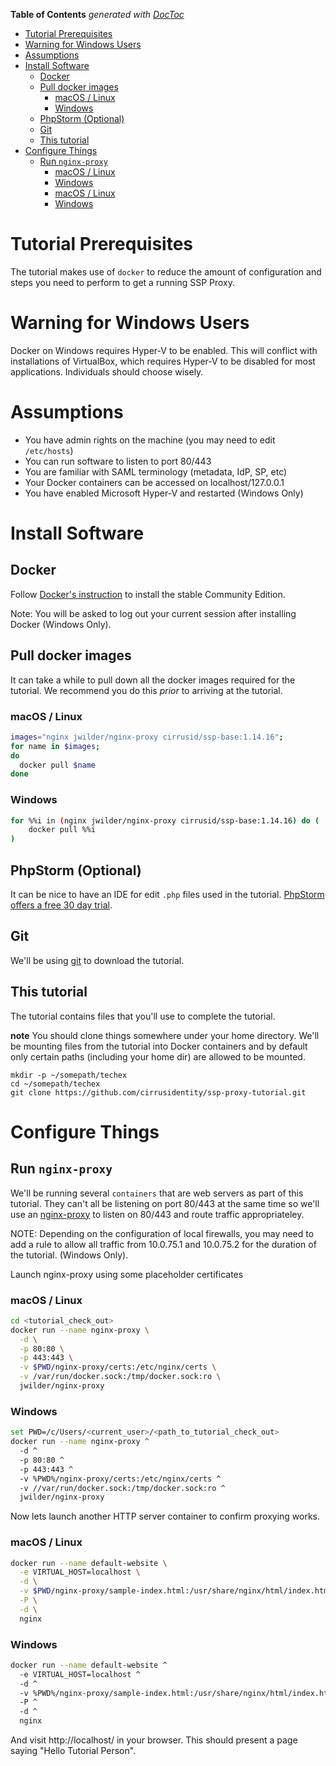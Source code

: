 <!-- START doctoc generated TOC please keep comment here to allow auto update -->
<!-- DON'T EDIT THIS SECTION, INSTEAD RE-RUN doctoc TO UPDATE -->
**Table of Contents**  *generated with [DocToc](https://github.com/thlorenz/doctoc)*

- [Tutorial Prerequisites](#tutorial-prerequisites)
- [Warning for Windows Users](#warning-for-windows-users)
- [Assumptions](#assumptions)
- [Install Software](#install-software)
  - [Docker](#docker)
  - [Pull docker images](#pull-docker-images)
    - [macOS / Linux](#macos--linux)
    - [Windows](#windows)
  - [PhpStorm (Optional)](#phpstorm-optional)
  - [Git](#git)
  - [This tutorial](#this-tutorial)
- [Configure Things](#configure-things)
  - [Run `nginx-proxy`](#run-nginx-proxy)
    - [macOS / Linux](#macos--linux-1)
    - [Windows](#windows-1)
    - [macOS / Linux](#macos--linux-2)
    - [Windows](#windows-2)

<!-- END doctoc generated TOC please keep comment here to allow auto update -->

# Tutorial Prerequisites

The tutorial makes use of `docker` to reduce the amount of
configuration and steps you need to perform to get a running SSP
Proxy.

# Warning for Windows Users

Docker on Windows requires Hyper-V to be enabled. This will conflict with installations of VirtualBox, which requires Hyper-V to be disabled for most applications. Individuals should choose wisely. 

# Assumptions

* You have admin rights on the machine (you may need to edit `/etc/hosts`)
* You can run software to listen to port 80/443
* You are familiar with SAML terminology (metadata, IdP, SP, etc)
* Your Docker containers can be accessed on localhost/127.0.0.1
* You have enabled Microsoft Hyper-V and restarted (Windows Only)

# Install Software

## Docker

Follow [Docker's instruction](https://www.docker.com/community-edition#download) to install the stable Community Edition.

Note: You will be asked to log out your current session after installing Docker (Windows Only).

## Pull docker images

It can take a while to pull down all the docker images required for
the tutorial. We recommend you do this *prior* to arriving at the tutorial.

### macOS / Linux

```bash
images="nginx jwilder/nginx-proxy cirrusid/ssp-base:1.14.16";
for name in $images;
do 
  docker pull $name
done
```
### Windows

```bash
for %%i in (nginx jwilder/nginx-proxy cirrusid/ssp-base:1.14.16) do (
	docker pull %%i
)
```

## PhpStorm (Optional)

It can be nice to have an IDE for edit `.php` files used in the tutorial.
[PhpStorm offers a free 30 day trial](https://www.jetbrains.com/phpstorm/).

## Git

We'll be using [git](https://git-scm.com/downloads) to download the tutorial.

## This tutorial

The tutorial contains files that you'll use to complete the tutorial.

**note** You should clone things somewhere under your home
  directory. We'll be mounting files from the tutorial into Docker
  containers and by default only certain paths (including your home
  dir) are allowed to be mounted.

    mkdir -p ~/somepath/techex
    cd ~/somepath/techex
    git clone https://github.com/cirrusidentity/ssp-proxy-tutorial.git


# Configure Things

## Run `nginx-proxy`

We'll be running several `containers` that are web servers as part of
this tutorial. They can't all be listening on port 80/443 at the same
time so we'll use an
[nginx-proxy](https://hub.docker.com/r/jwilder/nginx-proxy/) to listen
on 80/443 and route traffic appropriateley.

NOTE: Depending on the configuration of local firewalls, you may need to add a rule to allow all traffic from 10.0.75.1 and 10.0.75.2 for the duration of the tutorial. (Windows Only).

Launch nginx-proxy using some placeholder certificates

### macOS / Linux 

```bash
cd <tutorial_check_out>
docker run --name nginx-proxy \
  -d \
  -p 80:80 \
  -p 443:443 \
  -v $PWD/nginx-proxy/certs:/etc/nginx/certs \
  -v /var/run/docker.sock:/tmp/docker.sock:ro \
  jwilder/nginx-proxy
```

### Windows

```bash
set PWD=/c/Users/<current_user>/<path_to_tutorial_check_out>
docker run --name nginx-proxy ^
  -d ^
  -p 80:80 ^
  -p 443:443 ^
  -v %PWD%/nginx-proxy/certs:/etc/nginx/certs ^
  -v //var/run/docker.sock:/tmp/docker.sock:ro ^
  jwilder/nginx-proxy
```

Now lets launch another HTTP server container to confirm proxying works.

### macOS / Linux

```bash
docker run --name default-website \
  -e VIRTUAL_HOST=localhost \
  -d \
  -v $PWD/nginx-proxy/sample-index.html:/usr/share/nginx/html/index.html \
  -P \
  -d \
  nginx
```
### Windows

```bash
docker run --name default-website ^
  -e VIRTUAL_HOST=localhost ^
  -d ^
  -v %PWD%/nginx-proxy/sample-index.html:/usr/share/nginx/html/index.html ^
  -P ^
  -d ^
  nginx
```

And visit http://localhost/ in your browser.  This should present a page saying "Hello Tutorial Person".

